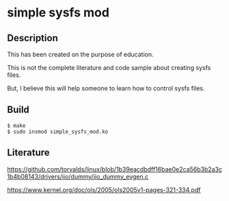 # simple sysfs mod

## Description

This has been created on the purpose of education.

This is not the complete literature and code sample about creating sysfs files.

But, I believe this will help someone to learn how to control sysfs files.

## Build

```
$ make
$ sudo insmod simple_sysfs_mod.ko
```

## Literature

https://github.com/torvalds/linux/blob/1b39eacdbdff16bae0e2ca56b3b2a3c1b4b08143/drivers/iio/dummy/iio_dummy_evgen.c

https://www.kernel.org/doc/ols/2005/ols2005v1-pages-321-334.pdf
